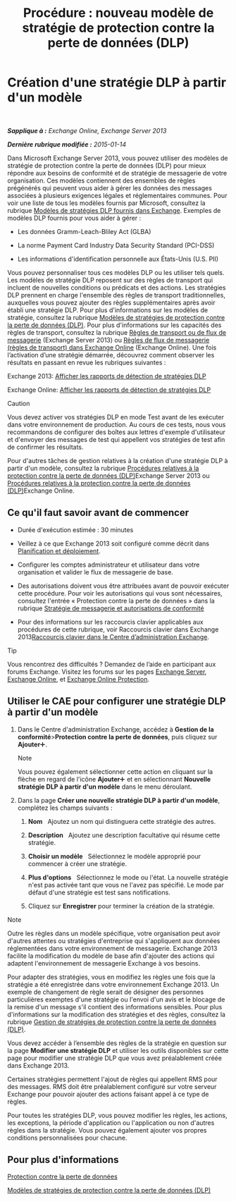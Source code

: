 ﻿---
title: 'Procédure : nouveau modèle de stratégie de protection contre la perte de données (DLP)'
TOCTitle: Création d'une stratégie DLP à partir d'un modèle
ms:assetid: 4432ef8b-6108-48d3-b2af-43ef5b40d2bc
ms:mtpsurl: https://technet.microsoft.com/fr-fr/library/JJ150515(v=EXCHG.150)
ms:contentKeyID: 50477244
ms.date: 04/24/2018
mtps_version: v=EXCHG.150
ms.translationtype: HT
---

# Création d'une stratégie DLP à partir d'un modèle

 

_**Sapplique à :** Exchange Online, Exchange Server 2013_

_**Dernière rubrique modifiée :** 2015-01-14_

Dans Microsoft Exchange Server 2013, vous pouvez utiliser des modèles de stratégie de protection contre la perte de données (DLP) pour mieux répondre aux besoins de conformité et de stratégie de messagerie de votre organisation. Ces modèles contiennent des ensembles de règles prégénérés qui peuvent vous aider à gérer les données des messages associées à plusieurs exigences légales et réglementaires communes. Pour voir une liste de tous les modèles fournis par Microsoft, consultez la rubrique [Modèles de stratégies DLP fournis dans Exchange](dlp-policy-templates-supplied-in-exchange-exchange-2013-help.md). Exemples de modèles DLP fournis pour vous aider à gérer :

  - Les données Gramm-Leach-Bliley Act (GLBA)

  - La norme Payment Card Industry Data Security Standard (PCI-DSS)

  - Les informations d'identification personnelle aux États-Unis (U.S. PII)

Vous pouvez personnaliser tous ces modèles DLP ou les utiliser tels quels. Les modèles de stratégie DLP reposent sur des règles de transport qui incluent de nouvelles conditions ou prédicats et des actions. Les stratégies DLP prennent en charge l'ensemble des règles de transport traditionnelles, auxquelles vous pouvez ajouter des règles supplémentaires après avoir établi une stratégie DLP. Pour plus d'informations sur les modèles de stratégie, consultez la rubrique [Modèles de stratégies de protection contre la perte de données (DLP)](dlp-policy-templates-exchange-2013-help.md). Pour plus d'informations sur les capacités des règles de transport, consultez la rubrique [Règles de transport ou de flux de messagerie](mail-flow-rules-transport-rules-in-exchange-2013-exchange-2013-help.md) (Exchange Server 2013) ou [Règles de flux de messagerie (règles de transport) dans Exchange Online](https://technet.microsoft.com/fr-fr/library/jj919238\(v=exchg.150\)) (Exchange Online). Une fois l’activation d’une stratégie démarrée, découvrez comment observer les résultats en passant en revue les rubriques suivantes :

Exchange 2013: [Afficher les rapports de détection de stratégies DLP](view-dlp-policy-detection-reports-exchange-2013-help.md)

Exchange Online: [Afficher les rapports de détection de stratégies DLP](https://technet.microsoft.com/fr-fr/library/dn904484\(v=exchg.150\))

> [!CAUTION]
> Vous devez activer vos stratégies DLP en mode Test avant de les exécuter dans votre environnement de production. Au cours de ces tests, nous vous recommandons de configurer des boîtes aux lettres d'exemple d'utilisateur et d'envoyer des messages de test qui appellent vos stratégies de test afin de confirmer les résultats.


Pour d'autres tâches de gestion relatives à la création d'une stratégie DLP à partir d'un modèle, consultez la rubrique [Procédures relatives à la protection contre la perte de données (DLP)](dlp-procedures-exchange-2013-help.md)Exchange Server 2013 ou [Procédures relatives à la protection contre la perte de données (DLP)](https://technet.microsoft.com/fr-fr/library/jj938003\(v=exchg.150\))Exchange Online.

## Ce qu'il faut savoir avant de commencer

  - Durée d'exécution estimée : 30 minutes

  - Veillez à ce que Exchange 2013 soit configuré comme décrit dans [Planification et déploiement](planning-and-deployment-for-exchange-2013-installation-instructions.md).

  - Configurer les comptes administrateur et utilisateur dans votre organisation et valider le flux de messagerie de base.

  - Des autorisations doivent vous être attribuées avant de pouvoir exécuter cette procédure. Pour voir les autorisations qui vous sont nécessaires, consultez l'entrée « Protection contre la perte de données » dans la rubrique [Stratégie de messagerie et autorisations de conformité](messaging-policy-and-compliance-permissions-exchange-2013-help.md)

  - Pour des informations sur les raccourcis clavier applicables aux procédures de cette rubrique, voir Raccourcis clavier dans Exchange 2013[Raccourcis clavier dans le Centre d’administration Exchange](keyboard-shortcuts-in-the-exchange-admin-center-exchange-online-protection-help.md).

> [!TIP]
> Vous rencontrez des difficultés ? Demandez de l’aide en participant aux forums Exchange. Visitez les forums sur les pages <a href="https://go.microsoft.com/fwlink/p/?linkid=60612">Exchange Server</a>, <a href="https://go.microsoft.com/fwlink/p/?linkid=267542">Exchange Online</a>, et <a href="https://go.microsoft.com/fwlink/p/?linkid=285351">Exchange Online Protection</a>.


## Utiliser le CAE pour configurer une stratégie DLP à partir d'un modèle

1.  Dans le Centre d'administration Exchange, accédez à **Gestion de la conformité**\>**Protection contre la perte de données**, puis cliquez sur **Ajouter**![Icône Ajouter](images/JJ218640.c1e75329-d6d7-4073-a27d-498590bbb558(EXCHG.150).gif "Icône Ajouter").
    
    > [!NOTE]
    > Vous pouvez également sélectionner cette action en cliquant sur la flèche en regard de l'icône <strong>Ajouter</strong><img src="images/JJ218640.c1e75329-d6d7-4073-a27d-498590bbb558(EXCHG.150).gif" title="Icône Ajouter" alt="Icône Ajouter" /> et en sélectionnant <strong>Nouvelle stratégie DLP à partir d'un modèle</strong> dans le menu déroulant.


2.  Dans la page **Créer une nouvelle stratégie DLP à partir d'un modèle**, complétez les champs suivants :
    
    1.  **Nom**   Ajoutez un nom qui distinguera cette stratégie des autres.
    
    2.  **Description**   Ajoutez une description facultative qui résume cette stratégie.
    
    3.  **Choisir un modèle**   Sélectionnez le modèle approprié pour commencer à créer une stratégie.
    
    4.  **Plus d'options**   Sélectionnez le mode ou l'état. La nouvelle stratégie n'est pas activée tant que vous ne l'avez pas spécifié. Le mode par défaut d'une stratégie est test sans notifications.
    
    5.  Cliquez sur **Enregistrer** pour terminer la création de la stratégie.

> [!NOTE]
> Outre les règles dans un modèle spécifique, votre organisation peut avoir d'autres attentes ou stratégies d'entreprise qui s'appliquent aux données réglementées dans votre environnement de messagerie. Exchange 2013 facilite la modification du modèle de base afin d'ajouter des actions qui adaptent l'environnement de messagerie Exchange à vos besoins.


Pour adapter des stratégies, vous en modifiez les règles une fois que la stratégie a été enregistrée dans votre environnement Exchange 2013. Un exemple de changement de règle serait de désigner des personnes particulières exemptes d'une stratégie ou l'envoi d'un avis et le blocage de la remise d'un message s'il contient des informations sensibles. Pour plus d'informations sur la modification des stratégies et des règles, consultez la rubrique [Gestion de stratégies de protection contre la perte de données (DLP)](manage-dlp-policies-exchange-2013-help.md).

Vous devez accéder à l’ensemble des règles de la stratégie en question sur la page **Modifier une stratégie DLP** et utiliser les outils disponibles sur cette page pour modifier une stratégie DLP que vous avez préalablement créée dans Exchange 2013.

Certaines stratégies permettent l'ajout de règles qui appellent RMS pour des messages. RMS doit être préalablement configuré sur votre serveur Exchange pour pouvoir ajouter des actions faisant appel à ce type de règles.

Pour toutes les stratégies DLP, vous pouvez modifier les règles, les actions, les exceptions, la période d'application ou l'application ou non d'autres règles dans la stratégie. Vous pouvez également ajouter vos propres conditions personnalisées pour chacune.

## Pour plus d'informations

[Protection contre la perte de données](technical-overview-of-dlp-data-loss-prevention-in-exchange.md)

[Modèles de stratégies de protection contre la perte de données (DLP)](dlp-policy-templates-exchange-2013-help.md)

